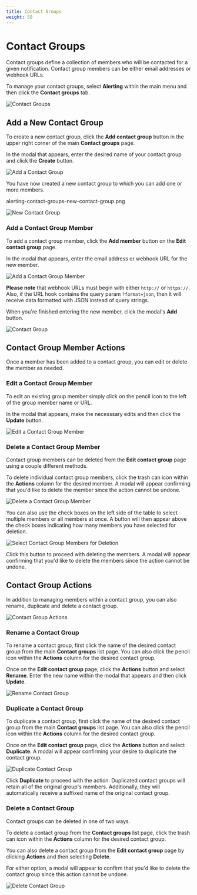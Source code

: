 ```yaml
---
title: Contact Groups
weight: 50
---
```


# Contact Groups

Contact groups define a collection of members who will be contacted for a given notification. Contact group members can be either email addresses or webhook URLs.

To manage your contact groups, select **Alerting** within the main menu and then click the **Contact groups** tab.

![Contact Groups](../img/alerting-contact-groups.png)

## Add a New Contact Group

To create a new contact group, click the **Add contact group** button in the upper right corner of the main **Contact groups** page.

In the modal that appears, enter the desired name of your contact group and click the **Create** button.

![Add a Contact Group](../img/alerting-contact-groups-add-contact-group.png)

You have now created a new contact group to which you can add one or more members.

alerting-contact-groups-new-contact-group.png

![New Contact Group](../img/alerting-contact-groups-new-contact-group.png)

### Add a Contact Group Member

To add a contact group member, click the **Add member** button on the **Edit contact group** page.

In the modal that appears, enter the email address or webhook URL for the new member.

![Add a Contact Group Member](../img/alerting-contact-group-add-contact-group-member.png)

**Please note** that webhook URLs must begin with either `http://` or `https://`. Also, if the URL hook contains the query param `?format=json`, then it will receive data formatted with JSON instead of query strings.

When you're finished entering the new member, click the modal's **Add** button.

![Contact Group](../img/alerting-contact-groups-contact-group.png)

## Contact Group Member Actions

Once a member has been added to a contact group, you can edit or delete the member as needed.

### Edit a Contact Group Member

To edit an existing group member simply click on the pencil icon to the left of the group member name or URL.

In the modal that appears, make the necesssary edits and then click the **Update** button.

![Edit a Contact Group Member](../img/alerting-contact-group-edit-contact-group-member.png)

### Delete a Contact Group Member

Contact group members can be deleted from the **Edit contact group** page using a couple different methods.

To delete individual contact group members, click the trash can icon within the **Actions** column for the desired member. A modal will appear confirming that you'd like to delete the member since the action cannot be undone.

![Delete a Contact Group Member](../img/alerting-contact-groups-delete-member.png)

You can also use the check boxes on the left side of the table to select multiple members or all members at once. A button will then appear above the check boxes indicating how many members you have selected for deletion.

![Select Contact Group Members for Deletion](../img/alerting-contact-groups-select-member-for-deletion.png)

Click this button to proceed with deleting the members. A modal will appear confirming that you'd like to delete the members since the action cannot be undone.

## Contact Group Actions

In addition to managing members within a contact group, you can also rename, duplicate and delete a contact group.

![Contact Group Actions](../img/alerting-contact-groups-contact-group-actions.png)

### Rename a Contact Group

To rename a contact group, first click the name of the desired contact group from the main **Contact groups** list page. You can also click the pencil icon within the **Actions** column for the desired contact group.

Once on the **Edit contact group** page, click the **Actions** button and select **Rename**. Enter the new name within the modal that appears and then click **Update**.

![Rename Contact Group](../img/alerting-contact-group-rename-contact-group.png)

### Duplicate a Contact Group

To duplicate a contact group, first click the name of the desired contact group from the main **Contact groups** list page. You can also click the pencil icon within the **Actions** column for the desired contact group.

Once on the **Edit contact group** page, click the **Actions** button and select **Duplicate**. A modal will appear confirming your desire to duplicate the contact group.

![Duplicate Contact Group](../img/alerting-contact-groups-duplicate-contact-group-modal.png)

Click **Duplicate** to proceed with the action. Duplicated contact groups will retain all of the original group's members. Additionally, they will automatically receive a suffixed name of the original contact group.

### Delete a Contact Group

Contact groups can be deleted in one of two ways.

To delete a contact group from the **Contact groups** list page, click the trash can icon within the **Actions** column for the desired contact group.

You can also delete a contact group from the **Edit contact group** page by clicking **Actions** and then selecting **Delete**.

For either option, a modal will appear to confirm that you'd like to delete the contact group since this action cannot be undone.

![Delete Contact Group](../img/alerting-contact-group-delete-contact-group-confirmation.png)

